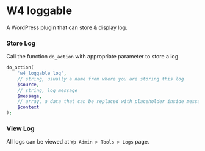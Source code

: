 # W4 loggable

A WordPress plugin that can store & display log.


### Store Log

Call the function `do_action` with appropriate parameter to store a log.

```php
do_action(
	'w4_loggable_log',
	// string, usually a name from where you are storing this log
	$source,
	// string, log message
	$message,
	// array, a data that can be replaced with placeholder inside message.
	$context
);
```

### View Log

All logs can be viewed at `Wp Admin > Tools > Logs` page.
